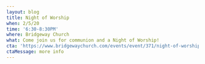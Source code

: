 ```yaml
---
layout: blog
title: Night of Worship
when: 2/5/20
time: '6:30-8:30PM'
where: Bridgeway Church
what: Come join us for communion and a Night of Worship!
cta: 'https://www.bridgewaychurch.com/events/event/371/night-of-worship/2020-02-05'
ctaMessage: more info
---
```


